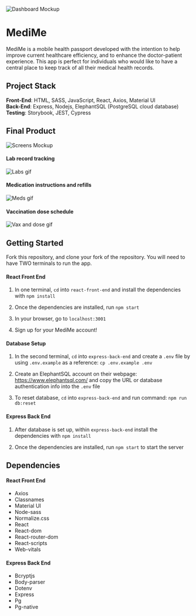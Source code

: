 ![Dashboard Mockup](https://github.com/charleenmperrier/MediMe/blob/docs/mockup/docs/dashboard-mockup.png)

# MediMe

MediMe is a mobile health passport developed with the intention to help improve current healthcare efficiency, and to enhance the doctor-patient experience. This app is perfect for individuals who would like to have a central place to keep track of all their medical health records.

## Project Stack

**Front-End**: HTML, SASS, JavaScript, React, Axios, Material UI  
**Back-End**: Express, Nodejs, ElephantSQL (PostgreSQL cloud database)
**Testing**: Storybook, JEST, Cypress

## Final Product

![Screens Mockup](https://github.com/charleenmperrier/MediMe/blob/docs/mockup/docs/screens-mockup.png)

#### Lab record tracking

![Labs gif](https://github.com/charleenmperrier/MediMe/blob/docs/gif/docs/medime-labs.gif)

#### Medication instructions and refills

![Meds gif](https://github.com/charleenmperrier/MediMe/blob/docs/gif/docs/medime-meds.gif)

#### Vaccination dose schedule

![Vax and dose gif](https://github.com/charleenmperrier/MediMe/blob/docs/gif/docs/medime-vax-dose.gif)

## Getting Started

Fork this repository, and clone your fork of the repository. You will need to have TWO terminals to run the app.

#### React Front End

1. In one terminal, `cd` into `react-front-end` and install the dependencies with `npm install`

2. Once the dependencies are installed, run `npm start`

3. In your browser, go to `localhost:3001`

4. Sign up for your MediMe account!

#### Database Setup

1. In the second terminal, `cd` into `express-back-end` and create a `.env` file by using `.env.example` as a reference: `cp .env.example .env`

2. Create an ElephantSQL account on their webpage: https://www.elephantsql.com/ and copy the URL or database authentication info into the `.env` file

3. To reset database, `cd` into `express-back-end` and run command: `npm run db:reset`

#### Express Back End

1. After database is set up, within `express-back-end` install the dependencies with `npm install`

2. Once the dependencies are installed, run `npm start` to start the server

## Dependencies

#### React Front End

- Axios
- Classnames
- Material UI
- Node-sass
- Normalize.css
- React
- React-dom
- React-router-dom
- React-scripts
- Web-vitals

#### Express Back End

- Bcryptjs
- Body-parser
- Dotenv
- Express
- Pg
- Pg-native
